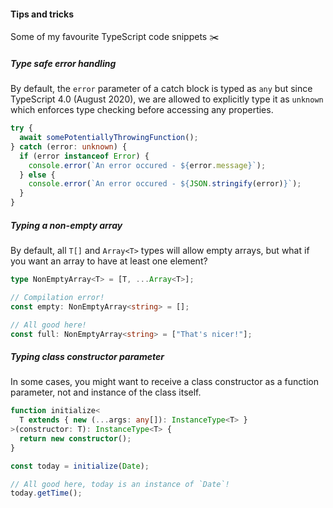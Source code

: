 #### Tips and tricks

Some of my favourite TypeScript code snippets ✂️


<!-- Section 1 -->
##### Type safe error handling

By default, the `error` parameter of a catch block is typed as `any` but since TypeScript 4.0 (August 2020), we are allowed to explicitly type it as `unknown` which enforces type checking before accessing any properties.

```typescript
try {
  await somePotentiallyThrowingFunction();
} catch (error: unknown) {
  if (error instanceof Error) {
    console.error(`An error occured - ${error.message}`);
  } else {
    console.error(`An error occured - ${JSON.stringify(error)}`);
  }
}
```


<!-- Section 2 -->
##### Typing a non-empty array

By default, all `T[]` and `Array<T>` types will allow empty arrays, but what if you want an array to have at least one element?

```typescript
type NonEmptyArray<T> = [T, ...Array<T>];

// Compilation error!
const empty: NonEmptyArray<string> = [];

// All good here!
const full: NonEmptyArray<string> = ["That's nicer!"];
```


<!-- Section 3 -->
##### Typing class constructor parameter

In some cases, you might want to receive a class constructor as a function parameter, not and instance of the class itself.

```typescript [1-5|7|9-10]
function initialize<
  T extends { new (...args: any[]): InstanceType<T> }
>(constructor: T): InstanceType<T> {
  return new constructor();
}

const today = initialize(Date);

// All good here, today is an instance of `Date`!
today.getTime();
```